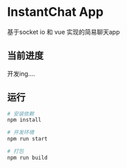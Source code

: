 # InstantChat App

基于socket io 和 vue 实现的简易聊天app

## 当前进度

开发ing....

## 运行
```bash
# 安装依赖
npm install

# 开发环境
npm run start

# 打包
npm run build
```

